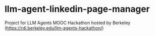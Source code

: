 # llm-agent-linkedin-page-manager

Project for LLM Agents MOOC Hackathon hosted by Berkeley (<https://rdi.berkeley.edu/llm-agents-hackathon/>)
